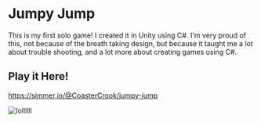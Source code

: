 # Jumpy Jump
This is my first solo game! I created it in Unity using C#. I'm very proud of this, not because of the breath taking design, but because it taught me a lot about trouble shooting, and a lot more about creating games using C#.
## Play it Here!
https://simmer.io/@CoasterCrook/jumpy-jump

![lollllll](https://user-images.githubusercontent.com/102568924/218208399-e23e4f90-4206-4b49-9691-a452f16ebd57.jpg)
